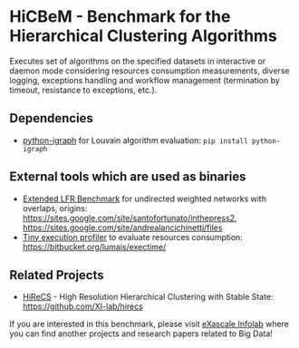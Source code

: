 # HiCBeM - Benchmark for the Hierarchical Clustering Algorithms 
Executes set of algorithms on the specified datasets in interactive or daemon mode considering resources consumption measurements, diverse logging, exceptions handling and workflow management (termination by timeout, resistance to exceptions, etc.).

## Dependencies
 * [python-igraph](http://igraph.org/python/) for Louvain algorithm evaluation: `pip install python-igraph`

## External tools which are used as binaries
* [Extended LFR Benchmark](3dparty/lfrbench_weight-undir-ovp) for undirected weighted networks with overlaps, origins: https://sites.google.com/site/santofortunato/inthepress2, https://sites.google.com/site/andrealancichinetti/files
* [Tiny execution profiler](https://bitbucket.org/lumais/exectime/) to evaluate resources consumption: https://bitbucket.org/lumais/exectime/

## Related Projects
* [HiReCS](https://github.com/XI-lab/hirecs) - High Resolution Hierarchical Clustering with Stable State: https://github.com/XI-lab/hirecs

If you are interested in this benchmark, please visit <a href="http://exascale.info/">eXascale Infolab</a> where you can find another projects and research papers related to Big Data!
